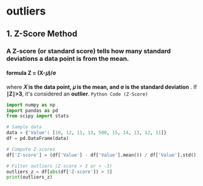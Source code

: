 # outliers
## 1. Z-Score Method
###  A Z-score (or standard score) tells how many standard deviations a data point is from the mean.
#### formula Z = (X-𝜇)/σ
where **𝑋  is the data point, 𝜇 is the mean, and σ is the standard deviation** .
If **∣Z∣>3**, it's considered an **outlier**.
`Python Code (Z-Score)`
```python
import numpy as np
import pandas as pd
from scipy import stats

# Sample data
data = {'Value': [10, 12, 11, 13, 500, 15, 14, 13, 12, 11]}
df = pd.DataFrame(data)

# Compute Z-scores
df['Z-score'] = (df['Value'] - df['Value'].mean()) / df['Value'].std()  `#Z = (X-𝜇)/σ`

# Filter outliers (Z-score > 3 or < -3)
outliers_z = df[abs(df['Z-score']) > 3]
print(outliers_z)


